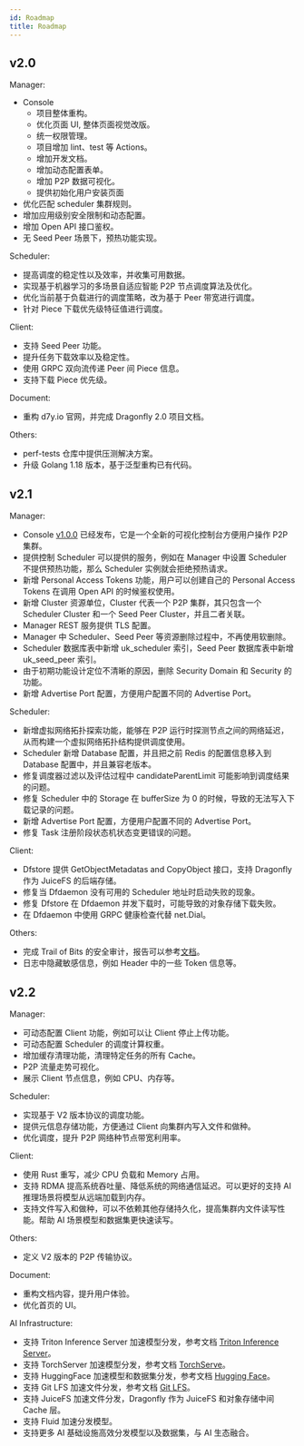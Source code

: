```yaml
---
id: Roadmap
title: Roadmap
---
```


## v2.0

Manager:

- Console
  - 项目整体重构。
  - 优化页面 UI, 整体页面视觉改版。
  - 统一权限管理。
  - 项目增加 lint、test 等 Actions。
  - 增加开发文档。
  - 增加动态配置表单。
  - 增加 P2P 数据可视化。
  - 提供初始化用户安装页面
- 优化匹配 scheduler 集群规则。
- 增加应用级别安全限制和动态配置。
- 增加 Open API 接口鉴权。
- 无 Seed Peer 场景下，预热功能实现。

Scheduler:

- 提高调度的稳定性以及效率，并收集可用数据。
- 实现基于机器学习的多场景自适应智能 P2P 节点调度算法及优化。
- 优化当前基于负载进行的调度策略，改为基于 Peer 带宽进行调度。
- 针对 Piece 下载优先级特征值进行调度。

Client:

- 支持 Seed Peer 功能。
- 提升任务下载效率以及稳定性。
- 使用 GRPC 双向流传递 Peer 间 Piece 信息。
- 支持下载 Piece 优先级。

Document:

- 重构 d7y.io 官网，并完成 Dragonfly 2.0 项目文档。

Others:

- perf-tests 仓库中提供压测解决方案。
- 升级 Golang 1.18 版本，基于泛型重构已有代码。

## v2.1

Manager:

- Console [v1.0.0](https://github.com/dragonflyoss/console/tree/release-1.0.0) 已经发布，它是一个全新的可视化控制台方便用户操作 P2P 集群。
- 提供控制 Scheduler 可以提供的服务，例如在 Manager 中设置 Scheduler 不提供预热功能，那么 Scheduler 实例就会拒绝预热请求。
- 新增 Personal Access Tokens 功能，用户可以创建自己的 Personal Access Tokens 在调用 Open API 的时候鉴权使用。
- 新增 Cluster 资源单位，Cluster 代表一个 P2P 集群，其只包含一个 Scheduler Cluster 和一个 Seed Peer Cluster，并且二者关联。
- Manager REST 服务提供 TLS 配置。
- Manager 中 Scheduler、Seed Peer 等资源删除过程中，不再使用软删除。
- Scheduler 数据库表中新增 uk_scheduler 索引，Seed Peer 数据库表中新增 uk_seed_peer 索引。
- 由于初期功能设计定位不清晰的原因，删除 Security Domain 和 Security 的功能。
- 新增 Advertise Port 配置，方便用户配置不同的 Advertise Port。

Scheduler:

- 新增虚拟网络拓扑探索功能，能够在 P2P 运行时探测节点之间的网络延迟，从而构建一个虚拟网络拓扑结构提供调度使用。
- Scheduler 新增 Database 配置，并且把之前 Redis 的配置信息移入到 Database 配置中，并且兼容老版本。
- 修复调度器过滤以及评估过程中 candidateParentLimit 可能影响到调度结果的问题。
- 修复 Scheduler 中的 Storage 在 bufferSize 为 0 的时候，导致的无法写入下载记录的问题。
- 新增 Advertise Port 配置，方便用户配置不同的 Advertise Port。
- 修复 Task 注册阶段状态机状态变更错误的问题。

Client:

- Dfstore 提供 GetObjectMetadatas and CopyObject 接口，支持 Dragonfly 作为 JuiceFS 的后端存储。
- 修复当 Dfdaemon 没有可用的 Scheduler 地址时启动失败的现象。
- 修复 Dfstore 在 Dfdaemon 并发下载时，可能导致的对象存储下载失败。
- 在 Dfdaemon 中使用 GRPC 健康检查代替 net.Dial。

Others:

- 完成 Trail of Bits 的安全审计，报告可以参考[文档](https://github.com/dragonflyoss/Dragonfly2/blob/main/docs/security/dragonfly-comprehensive-report-2023.pdf)。
- 日志中隐藏敏感信息，例如 Header 中的一些 Token 信息等。

## v2.2

Manager:

- 可动态配置 Client 功能，例如可以让 Client 停止上传功能。
- 可动态配置 Scheduler 的调度计算权重。
- 增加缓存清理功能，清理特定任务的所有 Cache。
- P2P 流量走势可视化。
- 展示 Client 节点信息，例如 CPU、内存等。

Scheduler:

- 实现基于 V2 版本协议的调度功能。
- 提供元信息存储功能，方便通过 Client 向集群内写入文件和做种。
- 优化调度，提升 P2P 网络种节点带宽利用率。

Client:

- 使用 Rust 重写，减少 CPU 负载和 Memory 占用。
- 支持 RDMA 提高系统吞吐量、降低系统的网络通信延迟。可以更好的支持 AI 推理场景将模型从远端加载到内存。
- 支持文件写入和做种，可以不依赖其他存储持久化，提高集群内文件读写性能。帮助 AI 场景模型和数据集更快速读写。

Others:

- 定义 V2 版本的 P2P 传输协议。

Document:

- 重构文档内容，提升用户体验。
- 优化首页的 UI。

AI Infrastructure:

- 支持 Triton Inference Server 加速模型分发，参考文档 [Triton Inference Server](https://github.com/dragonflyoss/dragonfly-repository-agent)。
- 支持 TorchServer 加速模型分发，参考文档 [TorchServe](https://d7y.io/docs/next/setup/integration/torchserve)。
- 支持 HuggingFace 加速模型和数据集分发，参考文档 [Hugging Face](https://d7y.io/docs/next/setup/integration/hugging-face)。
- 支持 Git LFS 加速文件分发，参考文档 [Git LFS](https://d7y.io/docs/next/setup/integration/git-lfs)。
- 支持 JuiceFS 加速文件分发，Dragonfly 作为 JuiceFS 和对象存储中间 Cache 层。
- 支持 Fluid 加速分发模型。
- 支持更多 AI 基础设施高效分发模型以及数据集，与 AI 生态融合。
